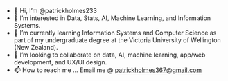 - 👋 Hi, I’m @patrickholmes233
- 👀 I’m interested in Data, Stats, AI, Machine Learning, and Information Systems.
- 🌱 I’m currently learning Information Systems and Computer Science as part of my undergraduate degree at the Victoria University of Wellington (New Zealand). 
- 💞️ I’m looking to collaborate on data, AI, machine learning, app/web development, and UX/UI design.
- 📫 How to reach me ... Email me @ patrickholmes367@gmail.com

<!---
patrickholmes233/patrickholmes233 is a ✨ special ✨ repository because its `README.md` (this file) appears on your GitHub profile.
You can click the Preview link to take a look at your changes.
--->
